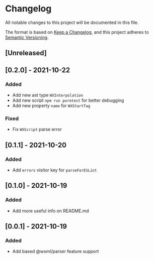 # Changelog
All notable changes to this project will be documented in this file.

The format is based on [Keep a Changelog](https://keepachangelog.com/en/1.0.0/),
and this project adheres to [Semantic Versioning](https://semver.org/spec/v2.0.0.html).

## [Unreleased]

## [0.2.0] - 2021-10-22
### Added
- Add new ast type `WXInterpolation`
- Add new script `npm run puretest` for better debugging
- Add new property `name` for `WXStartTag`

### Fixed
- Fix `WXScript` parse error

## [0.1.1] - 2021-10-20
### Added
- Add `errors` visitor key for `parseForESLint`

## [0.1.0] - 2021-10-19
### Added
- Add more useful info on README.md

## [0.0.1] - 2021-10-19
### Added
- Add based @wxml/parser feature support

